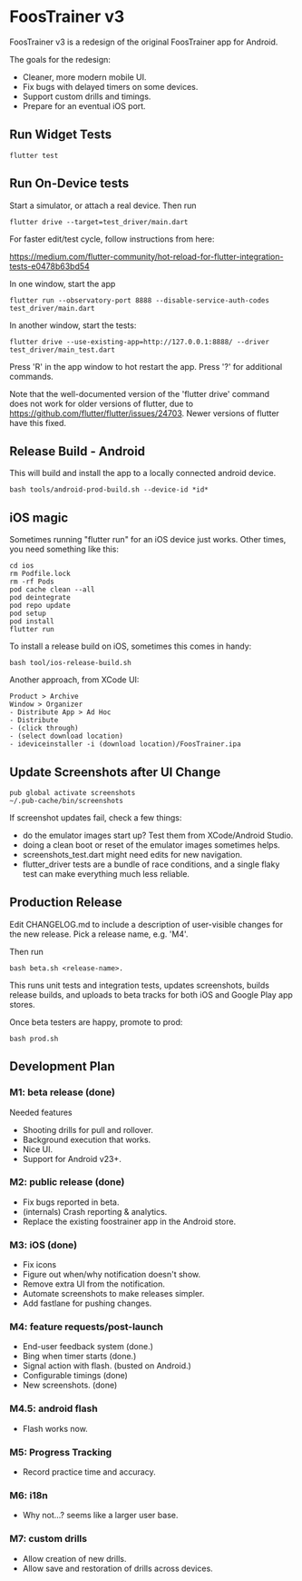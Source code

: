 # FoosTrainer v3

FoosTrainer v3 is a redesign of the original FoosTrainer app for Android.

The goals for the redesign:

* Cleaner, more modern mobile UI.
* Fix bugs with delayed timers on some devices.
* Support custom drills and timings.
* Prepare for an eventual iOS port.

## Run Widget Tests

```
flutter test
```

## Run On-Device tests

Start a simulator, or attach a real device. Then run

```
flutter drive --target=test_driver/main.dart
```

For faster edit/test cycle, follow instructions from here:

https://medium.com/flutter-community/hot-reload-for-flutter-integration-tests-e0478b63bd54

In one window, start the app
```
flutter run --observatory-port 8888 --disable-service-auth-codes test_driver/main.dart
```

In another window, start the tests:
```
flutter drive --use-existing-app=http://127.0.0.1:8888/ --driver test_driver/main_test.dart
```

Press 'R' in the app window to hot restart the app. Press '?' for additional commands.

Note that the well-documented version of the 'flutter drive' command  
does not work for older versions of flutter, due to https://github.com/flutter/flutter/issues/24703.
Newer versions of flutter have this fixed.

## Release Build - Android

This will build and install the app to a locally connected android device.

```
bash tools/android-prod-build.sh --device-id *id*
```

## iOS magic

Sometimes running "flutter run" for an iOS device just works. Other times, you
need something like this:

```
cd ios
rm Podfile.lock
rm -rf Pods
pod cache clean --all
pod deintegrate
pod repo update
pod setup
pod install
flutter run
```

To install a release build on iOS, sometimes this comes in handy:

```
bash tool/ios-release-build.sh
```

Another approach, from XCode UI:

```
Product > Archive
Window > Organizer
- Distribute App > Ad Hoc
- Distribute
- (click through)
- (select download location)
- ideviceinstaller -i (download location)/FoosTrainer.ipa
```

## Update Screenshots after UI Change

```
pub global activate screenshots
~/.pub-cache/bin/screenshots
```

If screenshot updates fail, check a few things:

* do the emulator images start up? Test them from XCode/Android Studio.
* doing a clean boot or reset of the emulator images sometimes helps.
* screenshots_test.dart might need edits for new navigation.
* flutter_driver tests are a bundle of race conditions, and a single flaky
  test can make everything much less reliable.

## Production Release

Edit CHANGELOG.md to include a description of user-visible changes
for the new release. Pick a release name, e.g. 'M4'.

Then run

```
bash beta.sh <release-name>.
```

This runs unit tests and integration tests, updates screenshots,
builds release builds, and uploads to beta tracks for both iOS
and Google Play app stores.

Once beta testers are happy, promote to prod:

```
bash prod.sh
```

## Development Plan

### M1: beta release (done)

Needed features

* Shooting drills for pull and rollover.
* Background execution that works.
* Nice UI.
* Support for Android v23+.

### M2: public release (done)

* Fix bugs reported in beta.
* (internals) Crash reporting & analytics.
* Replace the existing foostrainer app in the Android store.

### M3: iOS (done)

* Fix icons
* Figure out when/why notification doesn't show.
* Remove extra UI from the notification.
* Automate screenshots to make releases simpler.
* Add fastlane for pushing changes.

### M4: feature requests/post-launch

* End-user feedback system (done.)
* Bing when timer starts (done.)
* Signal action with flash. (busted on Android.)
* Configurable timings (done)
* New screenshots. (done)

### M4.5: android flash

* Flash works now.

### M5: Progress Tracking

* Record practice time and accuracy.

### M6: i18n

* Why not...? seems like a larger user base.

### M7: custom drills

* Allow creation of new drills.
* Allow save and restoration of drills across devices.


